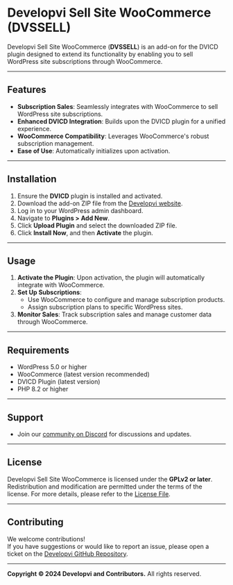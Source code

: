 # Developvi Sell Site WooCommerce (DVSSELL)

Developvi Sell Site WooCommerce (**DVSSELL**) is an add-on for the DVICD plugin designed to extend its functionality by enabling you to sell WordPress site subscriptions through WooCommerce.

---

## **Features**
- **Subscription Sales**: Seamlessly integrates with WooCommerce to sell WordPress site subscriptions.
- **Enhanced DVICD Integration**: Builds upon the DVICD plugin for a unified experience.
- **WooCommerce Compatibility**: Leverages WooCommerce's robust subscription management.
- **Ease of Use**: Automatically initializes upon activation.

---

## **Installation**
1. Ensure the **DVICD** plugin is installed and activated.
2. Download the add-on ZIP file from the [Developvi website](https://developvi.com).
3. Log in to your WordPress admin dashboard.
4. Navigate to **Plugins > Add New**.
5. Click **Upload Plugin** and select the downloaded ZIP file.
6. Click **Install Now**, and then **Activate** the plugin.

---

## **Usage**
1. **Activate the Plugin**: Upon activation, the plugin will automatically integrate with WooCommerce.
2. **Set Up Subscriptions**:
   - Use WooCommerce to configure and manage subscription products.
   - Assign subscription plans to specific WordPress sites.
3. **Monitor Sales**: Track subscription sales and manage customer data through WooCommerce.

---

## **Requirements**
- WordPress 5.0 or higher
- WooCommerce (latest version recommended)
- DVICD Plugin (latest version)
- PHP 8.2 or higher

---

## **Support**
- Join our [community on Discord](https://discord.com/invite/kjhta4xQc2) for discussions and updates.

---

## **License**
Developvi Sell Site WooCommerce is licensed under the **GPLv2 or later**. Redistribution and modification are permitted under the terms of the license. For more details, please refer to the [License File](LICENSE).

---

## **Contributing**
We welcome contributions!  
If you have suggestions or would like to report an issue, please open a ticket on the [Developvi GitHub Repository](https://github.com/developvi/dvicd-sell-site-woocommerce).

---

**Copyright © 2024 Developvi and Contributors.** All rights reserved.
